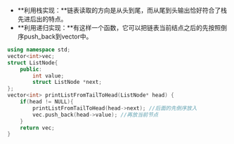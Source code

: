 * **利用栈实现：**链表读取的方向是从头到尾，而从尾到头输出恰好符合了栈先进后出的特点。
* **利用递归实现：**有这样一个函数，它可以把链表当前结点之后的先按照倒序push_back到vector中。



```c++
using namespace std;
vector<int>vec;
struct ListNode{
    public:
        int value;
        struct ListNode *next;
};
vector<int> printListFromTailToHead(ListNode* head) {
    if(head != NULL){
        printListFromTailToHead(head->next); //后面的先倒序放入
        vec.push_back(head->value); //再放当前节点
    }
    return vec;  
}
```



